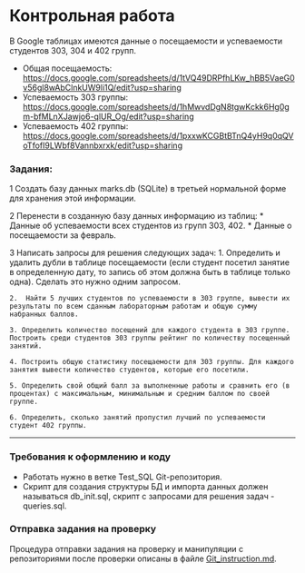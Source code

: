 # Контрольная работа
В Google таблицах имеются данные о посещаемости и успеваемости студентов 303, 304 и 402 групп.
* Общая посещаемость: https://docs.google.com/spreadsheets/d/1tVQ49DRPfhLKw_hBB5VaeG0v56gl8wAbClnkUW9li1Q/edit?usp=sharing
* Успеваемость 303 группы: https://docs.google.com/spreadsheets/d/1hMwvdDgN8tgwKckk6Hg0gm-bfMLnXJawjo6-qlUR_Og/edit?usp=sharing
* Успеваемость 402 группы: https://docs.google.com/spreadsheets/d/1pxxwKCGBtBTnQ4yH9q0qQVoTfofI9LWbf8Vannbxrxk/edit?usp=sharing 

### Задания:
1 Cоздать базу данных marks.db (SQLite) в третьей нормальной форме для хранения этой информации.

2 Перенести в созданную базу данных информацию из таблиц:
    * Данные об успеваемости всех студентов из групп 303, 402.
    * Данные о посещаемости за февраль.

3 Написать запросы для решения следующих задач:
    1. Определить и удалить дубли в таблице посещаемости (если студент посетил занятие в определенную дату, то запись об этом должна быть в таблице только одна). Сделать это нужно одним запросом.

    2.  Найти 5 лучших студентов по успеваемости в 303 группе, вывести их результаты по всем сданным лабораторным работам и общую сумму набранных баллов.

    3. Определить количество посещений для каждого студента в 303 группе. Построить среди студентов 303 группы рейтинг по количеству посещенный занятий.

    4. Построить общую статистику посещаемости для 303 группы. Для каждого занятия вывести количество студентов, которые его посетили.

    5. Определить свой общий балл за выполненные работы и сравнить его (в процентах) с максимальным, минимальным и средним баллом по своей группе.

    6. Определить, сколько занятий пропустил лучший по успеваемости студент 402 группы.

* * *
### Требования к оформлению и коду
* Работать нужно в ветке Test_SQL Git-репозитория.
* Скрипт для создания структуры БД и импорта данных должен называться db_init.sql, скрипт с запросами для решения задач - queries.sql.

### Отправка задания на проверку
Процедура отправки задания на проверку и манипуляции с репозиториями после проверки описаны в файле [Git_instruction.md](Git_instruction.md).

